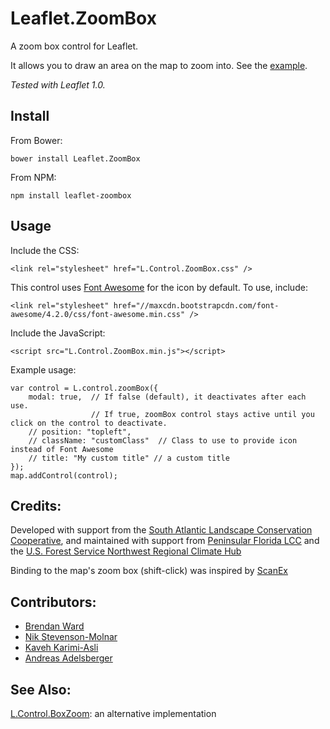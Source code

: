 # Leaflet.ZoomBox

A zoom box control for Leaflet.  

It allows you to draw an area on the map to zoom into.  See the [example](http://consbio.github.io/Leaflet.ZoomBox).

*Tested with Leaflet 1.0.*


## Install

From Bower:

```
bower install Leaflet.ZoomBox
```


From NPM:

```
npm install leaflet-zoombox
```


## Usage

Include the CSS: 

```
<link rel="stylesheet" href="L.Control.ZoomBox.css" />
```

This control uses [Font Awesome](http://fontawesome.io/) for the icon by default.  To use, include:

```
<link rel="stylesheet" href="//maxcdn.bootstrapcdn.com/font-awesome/4.2.0/css/font-awesome.min.css" />
```


Include the JavaScript:

```
<script src="L.Control.ZoomBox.min.js"></script>
```


Example usage:

```
var control = L.control.zoomBox({
    modal: true,  // If false (default), it deactivates after each use.  
                  // If true, zoomBox control stays active until you click on the control to deactivate.
    // position: "topleft",                  
    // className: "customClass"  // Class to use to provide icon instead of Font Awesome
    // title: "My custom title" // a custom title
});
map.addControl(control);
```


## Credits:
Developed with support from the [South Atlantic Landscape Conservation Cooperative](http://www.southatlanticlcc.org/), and maintained with support from [Peninsular Florida LCC](http://peninsularfloridalcc.org/) and the [U.S. Forest Service Northwest Regional Climate Hub](http://www.fs.fed.us/climatechange/nrch/)

Binding to the map's zoom box (shift-click) was inspired by [ScanEx](https://github.com/ScanEx/gmxControls/blob/master/examples/L.Control.boxZoom.html)


## Contributors:
* [Brendan Ward](https://github.com/brendan-ward)
* [Nik Stevenson-Molnar](https://github.com/nikmolnar)
* [Kaveh Karimi-Asli](https://github.com/ka7eh)
* [Andreas Adelsberger](https://github.com/punknroll)


## See Also:
[L.Control.BoxZoom](https://github.com/gregallensworth/L.Control.BoxZoom): an alternative implementation
